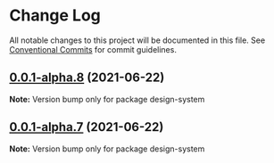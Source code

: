 # Change Log

All notable changes to this project will be documented in this file.
See [Conventional Commits](https://conventionalcommits.org) for commit guidelines.

## [0.0.1-alpha.8](https://github.com/opf/design-system/compare/v0.0.1-alpha.7...v0.0.1-alpha.8) (2021-06-22)

**Note:** Version bump only for package design-system





## [0.0.1-alpha.7](https://github.com/opf/design-system/compare/v0.0.1-alpha.6...v0.0.1-alpha.7) (2021-06-22)

**Note:** Version bump only for package design-system
